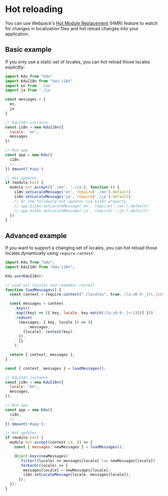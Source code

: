 # Hot reloading

You can use Webpack's [Hot Module Replacement](https://webpack.js.org/concepts/hot-module-replacement/) (HMR) feature to watch for changes in localization files and hot reload changes into your application.

## Basic example

If you only use a static set of locales, you can hot reload those locales explicitly:

```js
import Kdu from "kdu"
import KduI18n from "kdu-i18n"
import en from './en'
import ja from './ja'

const messages = {
  en,
  ja
}

// KduI18n instance
const i18n = new KduI18n({
  locale: 'en',
  messages
})

// Run app
const app = new Kdu({
  i18n,
  // ...
}).$mount('#app')

// Hot updates
if (module.hot) {
  module.hot.accept(['./en', './ja'], function () {
    i18n.setLocaleMessage('en', require('./en').default)
    i18n.setLocaleMessage('ja', require('./ja').default)
    // Or the following hot updates via $i18n property
    // app.$i18n.setLocaleMessage('en', require('./en').default)
    // app.$i18n.setLocaleMessage('ja', require('./ja').default)
  })
}
```

## Advanced example

If you want to support a changing set of locales, you can hot reload those locales dynamically using `require.context`:

```js
import Kdu from "kdu";
import KduI18n from "kdu-i18n";

Kdu.use(KduI18n);

// Load all locales and remember context
function loadMessages() {
  const context = require.context("./locales", true, /[a-z0-9-_]+\.json$/i);

  const messages = context
    .keys()
    .map((key) => ({ key, locale: key.match(/[a-z0-9-_]+/i)[0] }))
    .reduce(
      (messages, { key, locale }) => ({
        ...messages,
        [locale]: context(key),
      }),
      {}
    );

  return { context, messages };
}

const { context, messages } = loadMessages();

// KduI18n instance
const i18n = new KduI18n({
  locale: "en",
  messages,
});

// Run app
const app = new Kdu({
  i18n,
  // ...
}).$mount('#app');

// Hot updates
if (module.hot) {
  module.hot.accept(context.id, () => {
    const { messages: newMessages } = loadMessages();

    Object.keys(newMessages)
      .filter((locale) => messages[locale] !== newMessages[locale])
      .forEach((locale) => {
        messages[locale] = newMessages[locale];
        i18n.setLocaleMessage(locale, messages[locale]);
      });
  });
}
```
